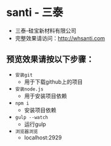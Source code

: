 # santi - 三泰

-  三泰-硅宝新材料有限公司
- 完整效果请访问：http://whsanti.com


## 预览效果请按以下步骤：
- `安装git`
    - 用于下载github上的项目
- `安装node.js`
    - 用于安装项目依赖
- `npm i`
    - 安装项目依赖
- `gulp --watch`
    - 运行gulp
- `浏览器浏览`
    - localhost:2929

